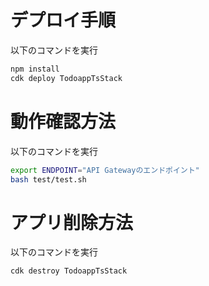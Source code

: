 # デプロイ手順

以下のコマンドを実行

```bash
npm install
cdk deploy TodoappTsStack
```

# 動作確認方法

以下のコマンドを実行

```bash
export ENDPOINT="API Gatewayのエンドポイント"
bash test/test.sh
```

# アプリ削除方法

以下のコマンドを実行

```bash
cdk destroy TodoappTsStack
```
